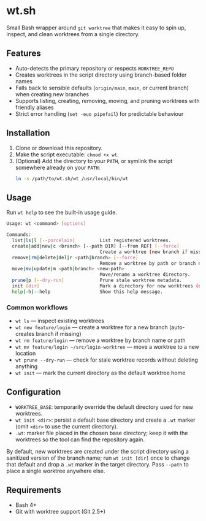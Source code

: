 # wt.sh

Small Bash wrapper around `git worktree` that makes it easy to spin up, inspect, and clean worktrees from a single directory.

## Features

- Auto-detects the primary repository or respects `WORKTREE_REPO`
- Creates worktrees in the script directory using branch-based folder names
- Falls back to sensible defaults (`origin/main`, `main`, or current branch) when creating new branches
- Supports listing, creating, removing, moving, and pruning worktrees with friendly aliases
- Strict error handling (`set -euo pipefail`) for predictable behaviour

## Installation

1. Clone or download this repository.
2. Make the script executable: `chmod +x wt`.
3. (Optional) Add the directory to your `PATH`, or symlink the script somewhere already on your `PATH`:
   ```bash
   ln -s /path/to/wt.sh/wt /usr/local/bin/wt
   ```

## Usage

Run `wt help` to see the built-in usage guide.

```bash
Usage: wt <command> [options]

Commands:
  list|ls|l [--porcelain]         List registered worktrees.
  create|add|new|c <branch> [--path DIR] [--from REF] [--force]
                                  Create a worktree (new branch if missing).
  remove|rm|delete|del|r <path|branch> [--force]
                                  Remove a worktree by path or branch name.
  move|mv|update|m <path|branch> <new-path>
                                  Move/rename a worktree directory.
  prune|p [--dry-run]             Prune stale worktree metadata.
  init [dir]                      Mark a directory for new worktrees (defaults to ".").
  help|-h|--help                  Show this help message.
```

### Common workflows

- `wt ls` — inspect existing worktrees
- `wt new feature/login` — create a worktree for a new branch (auto-creates branch if missing)
- `wt rm feature/login` — remove a worktree by branch name or path
- `wt mv feature/login ~/src/login-worktree` — move a worktree to a new location
- `wt prune --dry-run` — check for stale worktree records without deleting anything
- `wt init` — mark the current directory as the default worktree home

## Configuration

- `WORKTREE_BASE`: temporarily override the default directory used for new worktrees.
- `wt init <dir>`: persist a default base directory and create a `.wt` marker (omit `<dir>` to use the current directory).
- `.wt`: marker file placed in the chosen base directory; keep it with the worktrees so the tool can find the repository again.

By default, new worktrees are created under the script directory using a sanitized version of the branch name; run `wt init [dir]` once to change that default and drop a `.wt` marker in the target directory. Pass `--path` to place a single worktree anywhere else.

## Requirements

- Bash 4+
- Git with worktree support (Git 2.5+)

